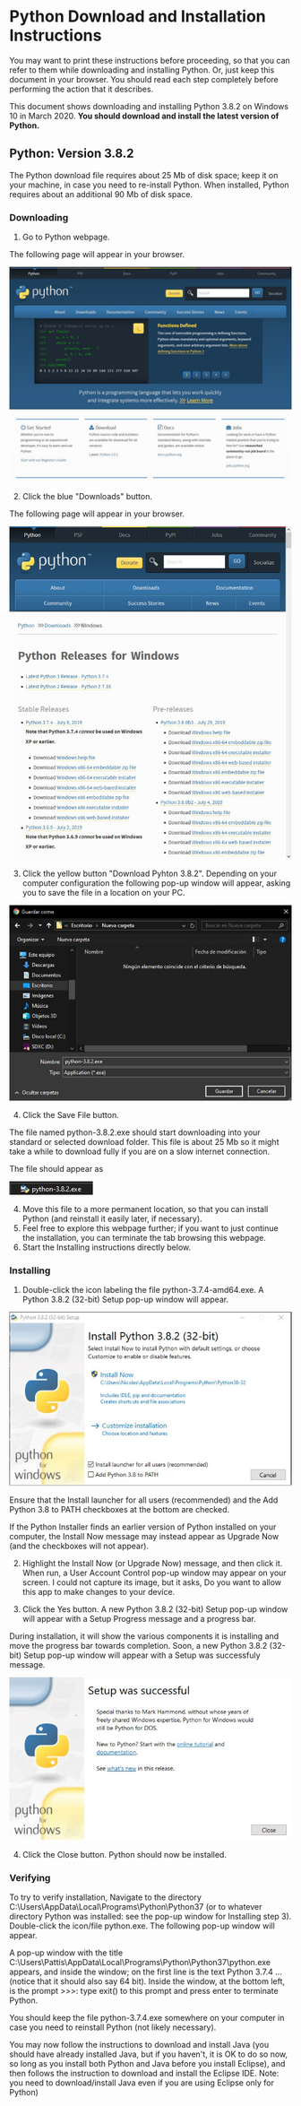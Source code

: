 # Python Download and Installation Instructions
You may want to print these instructions before proceeding, so that you can refer to them while downloading and installing Python. Or, just keep this document in your browser. You should read each step completely before performing the action that it describes.

This document shows downloading and installing Python 3.8.2 on Windows 10 in March 2020. **You should download and install the latest version of Python.** 

## Python: Version 3.8.2
The Python download file requires about 25 Mb of disk space; keep it on your machine, in case you need to re-install Python. When installed, Python requires about an additional 90 Mb of disk space.

### Downloading
1. Go to Python webpage.

  The following page will appear in your browser.

![Image of Python Download Page](https://github.com/nflorez228/Python-for-AI/blob/master/Chapter%201/Aditional%20Resources/Images/landing.jpg)

2. Click the blue "Downloads" button.
  
  The following page will appear in your browser.

![Image of Python Windows Download Page](https://github.com/nflorez228/Python-for-AI/blob/master/Chapter%201/Aditional%20Resources/Images/pythondownloadwindowspage.jpg)

3. Click the yellow button "Download Pyhton 3.8.2". Depending on your computer configuration the following pop-up window will appear, asking you to save the file in a location on your PC.

![Image of Python Save File](https://github.com/nflorez228/Python-for-AI/blob/master/Chapter%201/Aditional%20Resources/Images/savefile.jpg)

4. Click the Save File button.

  The file named python-3.8.2.exe should start downloading into your standard or selected download folder. This file is about 25 Mb so it might take a while to download fully if you are on a slow internet connection.

  The file should appear as


![Image of Python Save File Exe](https://github.com/nflorez228/Python-for-AI/blob/master/Chapter%201/Aditional%20Resources/Images/exefile.jpg)


4. Move this file to a more permanent location, so that you can install Python (and reinstall it easily later, if necessary).
5. Feel free to explore this webpage further; if you want to just continue the installation, you can terminate the tab browsing this webpage.
6. Start the Installing instructions directly below.

### Installing
1. Double-click the icon labeling the file python-3.7.4-amd64.exe.
  A Python 3.8.2 (32-bit) Setup pop-up window will appear.

![Image of Python Setup](https://github.com/nflorez228/Python-for-AI/blob/master/Chapter%201/Aditional%20Resources/Images/pythonsetup.jpg)

  Ensure that the Install launcher for all users (recommended) and the Add Python 3.8 to PATH checkboxes at the bottom are checked.

  If the Python Installer finds an earlier version of Python installed on your computer, the Install Now message may instead appear as Upgrade Now (and the checkboxes will not appear).

2. Highlight the Install Now (or Upgrade Now) message, and then click it.
  When run, a User Account Control pop-up window may appear on your screen. I could not capture its image, but it asks, Do you want to allow this app to make changes to your device.

3. Click the Yes button.
  A new Python 3.8.2 (32-bit) Setup pop-up window will appear with a Setup Progress message and a progress bar.

  During installation, it will show the various components it is installing and move the progress bar towards completion. Soon, a new Python 3.8.2 (32-bit) Setup pop-up window will appear with a Setup was successfuly message.


![Image of Python Save File Exe](https://github.com/nflorez228/Python-for-AI/blob/master/Chapter%201/Aditional%20Resources/Images/pythonsetupsuccessful.jpg)

4. Click the Close button.
Python should now be installed.

### Verifying
To try to verify installation,
Navigate to the directory C:\Users\\AppData\Local\Programs\Python\Python37 (or to whatever directory Python was installed: see the pop-up window for Installing step 3).
Double-click the icon/file python.exe.
The following pop-up window will appear.



A pop-up window with the title C:\Users\Pattis\AppData\Local\Programs\Python\Python37\python.exe appears, and inside the window; on the first line is the text Python 3.7.4 ... (notice that it should also say 64 bit). Inside the window, at the bottom left, is the prompt >>>: type exit() to this prompt and press enter to terminate Python.

You should keep the file python-3.7.4.exe somewhere on your computer in case you need to reinstall Python (not likely necessary).

You may now follow the instructions to download and install Java (you should have already installed Java, but if you haven't, it is OK to do so now, so long as you install both Python and Java before you install Eclipse), and then follows the instruction to download and install the Eclipse IDE. Note: you need to download/install Java even if you are using Eclipse only for Python)

